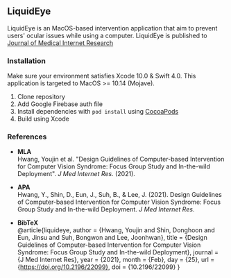## LiquidEye

LiquidEye is an MacOS-based intervention application that aim to prevent users' ocular issues while using a computer. LiquidEye is published to [Journal of Medical Internet Research](https://doi.org/10.2196/22099)

### Installation

Make sure your environment satisfies Xcode 10.0 & Swift 4.0. This application is targeted to MacOS >= 10.14 (Mojave).

1. Clone repository
2. Add Google Firebase auth file
3. Install dependencies with `pod install` using [CocoaPods](https://cocoapods.org/)
4. Build using Xcode

### References

- **MLA**<br>Hwang, Youjin et al. "Design Guidelines of Computer-based Intervention for Computer Vision Syndrome: Focus Group Study and In-the-wild Deployment". *J Med Internet Res*. (2021).

- **APA**<br>Hwang, Y., Shin, D., Eun, J., Suh, B., & Lee, J. (2021). Design Guidelines of Computer-based Intervention for Computer Vision Syndrome: Focus Group Study and In-the-wild Deployment. *J Med Internet Res*.

- **BibTeX**<br>@article{liquideye, 	author = {Hwang, Youjin and Shin, Donghoon and Eun, Jinsu and Suh, Bongwon and Lee, Joonhwan}, 	title = {Design Guidelines of Computer-based Intervention for Computer Vision Syndrome: Focus Group Study and In-the-wild Deployment}, 	journal = {J Med Internet Res}, 	year = {2021}, 	month = {Feb}, 	day = {25}, 	url = {https://doi.org/10.2196/22099}, 	doi = {10.2196/22099} } 
